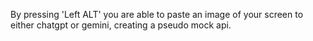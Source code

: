 By pressing 'Left ALT' you are able to paste an image of your screen to either chatgpt or gemini, creating a pseudo mock api.  
